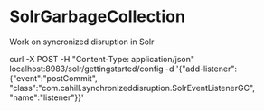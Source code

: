# SolrGarbageCollection
Work on syncronized disruption in Solr


curl -X POST -H "Content-Type: application/json" localhost:8983/solr/gettingstarted/config -d '{"add-listener":{"event":"postCommit", "class":"com.cahill.synchronizeddisruption.SolrEventListenerGC", "name":"listener"}}'
